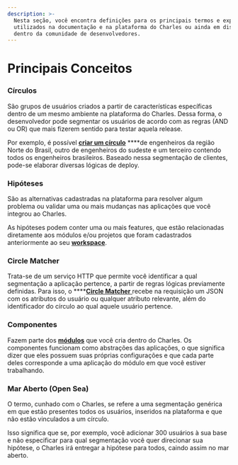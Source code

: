 ```yaml
---
description: >-
  Nesta seção, você encontra definições para os principais termos e expressões
  utilizados na documentação e na plataforma do Charles ou ainda em discussões
  dentro da comunidade de desenvolvedores.
---
```


# Principais Conceitos

### **Círculos**

São grupos de usuários criados a partir de características específicas dentro de um mesmo ambiente na plataforma do Charles. Dessa forma, o desenvolvedor pode segmentar os usuários de acordo com as regras \(AND ou OR\) que mais fizerem sentido para testar aquela release. 

Por exemplo, é possível [**criar um círculo**](https://docs.charlescd.io/referencia-1/circles) ****de engenheiros da região Norte do Brasil, outro de engenheiros do sudeste e um terceiro contendo todos os engenheiros brasileiros. Baseado nessa segmentação de clientes, pode-se elaborar diversas lógicas de deploy.

### **Hipóteses**

São as alternativas cadastradas na plataforma para resolver algum problema ou validar uma ou mais mudanças nas aplicações que você integrou ao Charles.

As hipóteses podem conter uma ou mais features, que estão relacionadas diretamente aos módulos e/ou projetos que foram cadastrados anteriormente ao seu [**workspace**](https://docs.charlescd.io/primeiros-passsos/configurando-workspace).

### **Circle Matcher**

Trata-se de um serviço HTTP que permite você identificar a qual segmentação a aplicação pertence, a partir de regras lógicas previamente definidas. Para isso, o ****[**Circle Matcher** ](https://docs.charlescd.io/referencia-1/circle-matcher)recebe na requisição um JSON com os atributos do usuário ou qualquer atributo relevante, além do identificador do círculo ao qual aquele usuário pertence.

### **Componentes**

Fazem parte dos [**módulos**](https://docs.charlescd.io/primeiros-passsos/modules) que você cria dentro do Charles. Os componentes funcionam como abstrações das aplicações, o que significa dizer que eles possuem suas próprias configurações e que cada parte deles corresponde a uma aplicação do módulo em que você estiver trabalhando.

### Mar Aberto \(Open Sea\)

O termo, cunhado com o Charles, se refere a uma segmentação genérica em que estão presentes todos os usuários, inseridos na plataforma e que não estão vinculados a um círculo. 

Isso significa que se, por exemplo, você adicionar 300 usuários à sua base e não especificar para qual segmentação você quer direcionar sua hipótese, o Charles irá entregar a hipótese para todos, caindo assim no mar aberto.

